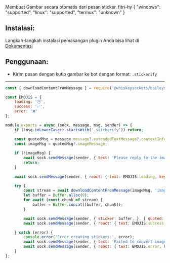 <title>Sticker To Image</title>
<desc>Membuat Gambar secara otomatis dari pesan sticker.</desc>
<github>fitri-hy</github>
<support>
  {
    "windows": "supported",
    "linux": "supported",
    "termux": "unknown"
  }
</support>

## Instalasi:
Langkah-langkah instalasi pemasangan plugin Anda bisa lihat di [Dokumentasi](/docs#Plugin)

## Penggunaan:
- Kirim pesan dengan kutip gambar ke bot dengan format: `.stickerify`

---

```js
const { downloadContentFromMessage } = require('@whiskeysockets/baileys');

const EMOJIS = {
    loading: '🕒',
    success: '✅',
    error: '❌'
};

module.exports = async (sock, message, msg, sender) => {
    if (!msg.toLowerCase().startsWith('.stickerify')) return;

    const quotedMsg = message.message?.extendedTextMessage?.contextInfo?.quotedMessage;
    const imageMsg = quotedMsg?.imageMessage;
	
    if (!imageMsg) {
        await sock.sendMessage(sender, { text: 'Please reply to the image with the command `.stickerify`.' }, { quoted: message });
        return;
    }
	
    await sock.sendMessage(sender, { react: { text: EMOJIS.loading, key: message.key } });

    try {
        const stream = await downloadContentFromMessage(imageMsg, 'image');
        let buffer = Buffer.alloc(0);
        for await (const chunk of stream) {
            buffer = Buffer.concat([buffer, chunk]);
        }

        await sock.sendMessage(sender, { sticker: buffer, }, { quoted: message });
        await sock.sendMessage(sender, { react: { text: EMOJIS.success, key: message.key } });

    } catch (error) {
        console.error('Error creating stickers:', error);
        await sock.sendMessage(sender, { text: 'Failed to convert image to sticker.', }, { quoted: message });
        await sock.sendMessage(sender, { react: { text: EMOJIS.error, key: message.key } });
    }
};
```